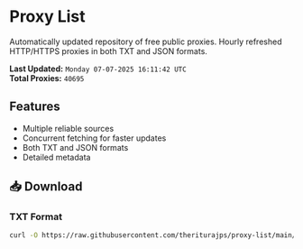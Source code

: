 # Proxy List

Automatically updated repository of free public proxies. Hourly refreshed HTTP/HTTPS proxies in both TXT and JSON formats.

**Last Updated:** `Monday 07-07-2025 16:11:42 UTC`  
**Total Proxies:** `40695`

## Features
- Multiple reliable sources
- Concurrent fetching for faster updates
- Both TXT and JSON formats
- Detailed metadata

## 📥 Download

### TXT Format
```bash
curl -O https://raw.githubusercontent.com/theriturajps/proxy-list/main/proxies.txt